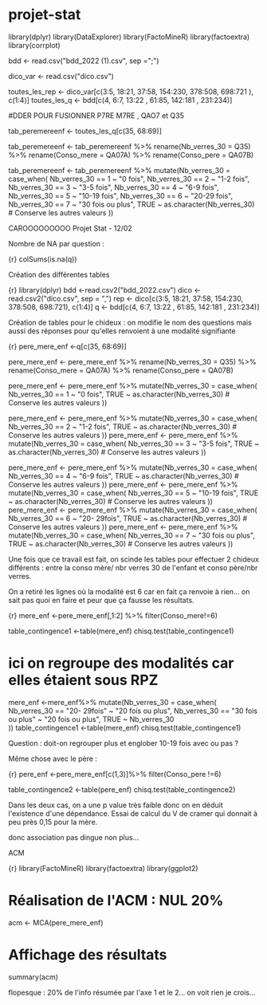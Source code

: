 # projet-stat

library(dplyr)
library(DataExplorer)
library(FactoMineR)
library(factoextra)
library(corrplot)

bdd <- read.csv("bdd_2022 (1).csv", sep =";")

dico_var <- read.csv("dico.csv")

toutes_les_rep <- dico_var[c(3:5, 18:21, 37:58, 154:230, 378:508, 698:721 ), c(1:4)]
toutes_les_q <- bdd[c(4, 6:7, 13:22 , 61:85, 142:181 , 231:234)]

#DDER POUR FUSIONNER P7RE M7RE , QAO7 et Q35 

tab_peremereenf <- toutes_les_q[c(35, 68:69)]

tab_peremereenf <- tab_peremereenf %>% 
  rename(Nb_verres_30 = Q35) %>% 
  rename(Conso_mere = QA07A) %>% 
  rename(Conso_pere = QA07B)


tab_peremereenf <- tab_peremereenf %>%
  mutate(Nb_verres_30 = case_when(
    Nb_verres_30 == 1 ~ "0 fois",
    Nb_verres_30 == 2 ~ "1-2 fois",
    Nb_verres_30 == 3 ~ "3-5 fois",
    Nb_verres_30 == 4 ~ "6-9 fois",
    Nb_verres_30 == 5 ~ "10-19 fois",
    Nb_verres_30 == 6 ~ "20-29 fois",
    Nb_verres_30 == 7 ~ "30 fois ou plus",
    TRUE ~ as.character(Nb_verres_30) # Conserve les autres valeurs
  ))


CAROOOOOOOOO 
  Projet Stat - 12/02

Nombre de NA par question : 

{r}
colSums(is.na(q))

Création des différentes tables 

{r}
library(dplyr)
bdd <-read.csv2("bdd_2022.csv")
dico <-read.csv2("dico.csv", sep = ",")
rep <- dico[c(3:5, 18:21, 37:58, 154:230, 378:508, 698:721), c(1:4)] q <- bdd[c(4, 6:7, 13:22 , 61:85, 142:181 , 231:234)]

Création de tables pour le chideux : on modifie le nom des questions mais aussi des réponses pour qu'elles renvoient à une modalité signifiante

{r}
pere_mere_enf <-q[c(35, 68:69)]

pere_mere_enf <- pere_mere_enf %>% 
  rename(Nb_verres_30 = Q35) %>% 
  rename(Conso_mere = QA07A) %>% 
  rename(Conso_pere = QA07B)

pere_mere_enf <- pere_mere_enf %>%
  mutate(Nb_verres_30 = case_when(
    Nb_verres_30 == 1 ~ "0 fois",
    TRUE ~ as.character(Nb_verres_30) # Conserve les autres valeurs
  ))

pere_mere_enf <- pere_mere_enf %>%
  mutate(Nb_verres_30 = case_when(
    Nb_verres_30 == 2 ~ "1-2 fois",
    TRUE ~ as.character(Nb_verres_30) # Conserve les autres valeurs
  ))
pere_mere_enf <- pere_mere_enf %>%
  mutate(Nb_verres_30 = case_when(
    Nb_verres_30 == 3 ~ "3-5 fois",
    TRUE ~ as.character(Nb_verres_30) # Conserve les autres valeurs
  ))

pere_mere_enf <- pere_mere_enf %>%
  mutate(Nb_verres_30 = case_when(
    Nb_verres_30 == 4 ~ "6-9 fois",
    TRUE ~ as.character(Nb_verres_30) # Conserve les autres valeurs
  ))
pere_mere_enf <- pere_mere_enf %>%
  mutate(Nb_verres_30 = case_when(
    Nb_verres_30 == 5 ~ "10-19 fois",
    TRUE ~ as.character(Nb_verres_30) # Conserve les autres valeurs
  ))
pere_mere_enf <- pere_mere_enf %>%
  mutate(Nb_verres_30 = case_when(
    Nb_verres_30 == 6 ~ "20- 29fois",
    TRUE ~ as.character(Nb_verres_30) # Conserve les autres valeurs
  ))
pere_mere_enf <- pere_mere_enf %>%
  mutate(Nb_verres_30 = case_when(
    Nb_verres_30 == 7 ~ "30 fois ou plus",
    TRUE ~ as.character(Nb_verres_30) # Conserve les autres valeurs
  ))


Une fois que ce travail est fait, on scinde les tables pour effectuer 2 chideux différents : entre la conso mère/ nbr verres 30 de l'enfant et conso père/nbr verres. 

On a retiré les lignes où la modalité est 6 car en fait ça renvoie à rien... on sait pas quoi en faire et peur que ça fausse les résultats.

{r}
mere_enf <-pere_mere_enf[,1:2] %>%
  filter(Conso_mere!=6)

table_contingence1 <-table(mere_enf)
chisq.test(table_contingence1)

# ici on regroupe des modalités car elles étaient sous RPZ
mere_enf <-mere_enf%>%
  mutate(Nb_verres_30 = case_when(
    Nb_verres_30 == "20- 29fois" ~ "20 fois ou plus",
    Nb_verres_30 == "30 fois ou plus" ~ "20 fois ou plus",
    TRUE ~ Nb_verres_30                       
  ))
table_contingence1 <-table(mere_enf)
chisq.test(table_contingence1)


Question : doit-on regrouper plus et englober 10-19 fois avec ou pas ? 

Même chose avec le père : 

{r}
pere_enf <-pere_mere_enf[c(1,3)]%>%
  filter(Conso_pere !=6)

table_contingence2 <-table(pere_enf)
chisq.test(table_contingence2)

Dans les deux cas, on a une p value très faible donc on en déduit l'existence d'une dépendance. Essai de calcul du V de cramer qui donnait à peu près 0,15 pour la mère.

donc association pas dingue non plus...

ACM 

{r}
library(FactoMineR)
library(factoextra)
library(ggplot2)

# Réalisation de l'ACM : NUL 20% 
acm <- MCA(pere_mere_enf)

# Affichage des résultats
summary(acm) 

flopesque : 20% de l'info résumée par l'axe 1 et le 2... on voit rien je crois...

